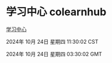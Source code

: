 # 学习中心 colearnhub
[学习中心](http://219.139.199.238:56308/colearnhub/)

2024年 10月 24日 星期四 11:30:02 CST

2024年 10月 24日 星期四 03:30:02 GMT
